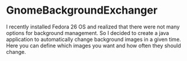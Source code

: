 # GnomeBackgroundExchanger
I recently installed Fedora 26 OS and realized that there were not many options for background management. 
So I decided to create a java application to automatically change background images in a given time.
Here you can define which images you want and how often they should change.
